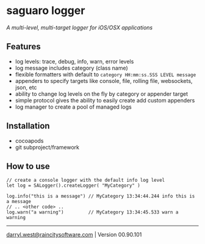 # saguaro logger
_A multi-level, multi-target logger for iOS/OSX applications_

## Features

* log levels: trace, debug, info, warn, error levels
* log message includes category (class name)
* flexible formatters with default to `category HH:mm:ss.SSS LEVEL message`
* appenders to specify targets like console, file, rolling file, websockets, json, etc
* ability to change log levels on the fly by category or appender target
* simple protocol gives the ability to easily create add custom appenders
* log manager to create a pool of managed logs

## Installation

* cocoapods
* git subproject/framework

## How to use

```
// create a console logger with the default info log level
let log = SALogger().createLogger( "MyCategory" )

log.info("this is a message") // MyCategory 13:34:44.244 info this is a message
// .. <other code> ..
log.warn("a warning")         // MyCategory 13:34:45.533 warn a warning
```

- - -
darryl.west@raincitysoftware.com | Version 00.90.101